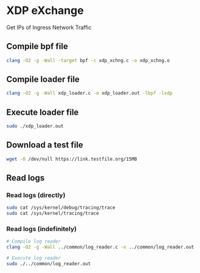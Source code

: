 # XDP eXchange
Get IPs of Ingress Network Traffic

## Compile bpf file
```bash
clang -O2 -g -Wall -target bpf -c xdp_xchng.c -o xdp_xchng.o
```

## Compile loader file
```bash
clang -O2 -g -Wall xdp_loader.c -o xdp_loader.out -lbpf -lxdp
```

## Execute loader file
```bash
sudo ./xdp_loader.out
```

## Download a test file
```bash
wget -O /dev/null https://link.testfile.org/15MB
```

## Read logs
### Read logs (directly)
```bash
sudo cat /sys/kernel/debug/tracing/trace
sudo cat /sys/kernel/tracing/trace
```

### Read logs (indefinitely)
```bash
# Compile log reader
clang -O2 -g -Wall ../common/log_reader.c -o ../common/log_reader.out

# Execute log reader
sudo ./../common/log_reader.out
```
